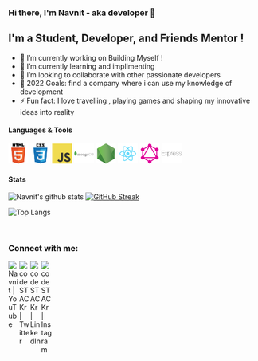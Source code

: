 ### Hi there, I'm Navnit - aka developer 👋

## I'm a Student, Developer, and Friends Mentor !
- 🔭 I’m currently working on Building Myself !
- 🌱 I’m currently learning  and implimenting
- 👯 I’m looking to collaborate with other passionate developers
- 🥅 2022 Goals: find a company where i can use my knowledge of development
- ⚡ Fun fact: I love travelling , playing games and shaping my innovative ideas into reality

#### Languages & Tools

<code><img height="40" src="https://raw.githubusercontent.com/github/explore/80688e429a7d4ef2fca1e82350fe8e3517d3494d/topics/html/html.png"></code>
<code><img height="40" src="https://raw.githubusercontent.com/github/explore/80688e429a7d4ef2fca1e82350fe8e3517d3494d/topics/css/css.png"></code>
<code><img height="40" src="https://raw.githubusercontent.com/github/explore/80688e429a7d4ef2fca1e82350fe8e3517d3494d/topics/javascript/javascript.png"></code>
<code><img height="40" src="https://raw.githubusercontent.com/github/explore/80688e429a7d4ef2fca1e82350fe8e3517d3494d/topics/mongodb/mongodb.png"></code>
<code><img height="40" src="https://raw.githubusercontent.com/github/explore/80688e429a7d4ef2fca1e82350fe8e3517d3494d/topics/nodejs/nodejs.png"></code>
<code><img height="40" src="https://raw.githubusercontent.com/github/explore/80688e429a7d4ef2fca1e82350fe8e3517d3494d/topics/react/react.png"></code>
<code><img height="40" src="https://raw.githubusercontent.com/github/explore/5c058a388828bb5fde0bcafd4bc867b5bb3f26f3/topics/graphql/graphql.png"></code>
<code><img height="40" src="https://raw.githubusercontent.com/github/explore/80688e429a7d4ef2fca1e82350fe8e3517d3494d/topics/express/express.png"></code>

#### Stats

![Navnit's github stats](https://github-readme-stats.vercel.app/api?username=navnit0707&show_icons=true&theme=radical)
[![GitHub Streak](https://streak-stats.demolab.com?user=navnit0707&theme=radical)](https://git.io/streak-stats)
<br />

![Top Langs](https://github-readme-stats.vercel.app/api/top-langs/?username=navnit0707&langs_count=8&layout=compact&theme=radical)


<br />

### Connect with me:

[<img align="left" alt="Navnit | YouTube" width="22px" src="https://cdn.jsdelivr.net/npm/simple-icons@v3/icons/youtube.svg" />][youtube]
[<img align="left" alt="codeSTACKr | Twitter" width="22px" src="https://cdn.jsdelivr.net/npm/simple-icons@v3/icons/twitter.svg" />][twitter]
[<img align="left" alt="codeSTACKr | LinkedIn" width="22px" src="https://cdn.jsdelivr.net/npm/simple-icons@v3/icons/linkedin.svg" />][linkedin]
[<img align="left" alt="codeSTACKr | Instagram" width="22px" src="https://cdn.jsdelivr.net/npm/simple-icons@v3/icons/instagram.svg" />][instagram]

<br />



[twitter]: https://twitter.com/navnit0707
[youtube]: https://youtube.com/navnit
[instagram]: https://instagram.com/portrait.mobile
[linkedin]: https://www.linkedin.com/in/navnit0707

